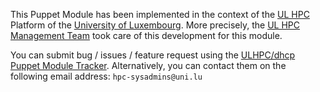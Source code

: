 This Puppet Module has been implemented in the context of the [UL HPC](http://hpc.uni.lu) Platform of the [University of Luxembourg](http://www.uni.lu).
More precisely, the [UL HPC Management Team](https://hpc.uni.lu/about/team.html#system-administrators) took care of this development for this module.

You can submit bug / issues / feature request using the [ULHPC/dhcp Puppet Module Tracker](https://github.com/ULHPC/puppet-dhcp/issues). 
Alternatively, you can contact them on the following email address: `hpc-sysadmins@uni.lu`





